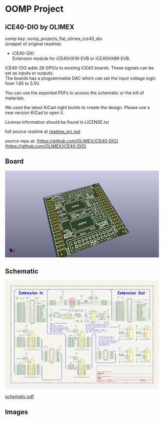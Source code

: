 # OOMP Project  
## iCE40-DIO  by OLIMEX  
  
oomp key: oomp_projects_flat_olimex_ice40_dio  
(snippet of original readme)  
  
- iCE40-DIO  
Extension module for iCE40HX1K-EVB or iCE40HX8K-EVB.  
  
iCE40-DIO adds 28 GPIOs to existing iCE40 boards. These signals can be set as inputs or outputs.   
The boards has a programmable DAC which can set the input voltage logic from 1.65 to 5.5V.  
  
You can use the exported PDFs to access the schematic or the bill of materials.   
  
We used the latest KiCad night builds to create the design. Please use a new version KiCad to open it.   
  
License information should be found in LICENSE.txt  
  
  full source readme at [readme_src.md](readme_src.md)  
  
source repo at: [https://github.com/OLIMEX/iCE40-DIO](https://github.com/OLIMEX/iCE40-DIO)  
## Board  
  
[![working_3d.png](working_3d_600.png)](working_3d.png)  
## Schematic  
  
[![working_schematic.png](working_schematic_600.png)](working_schematic.png)  
  
[schematic pdf](working_schematic.pdf)  
## Images  
